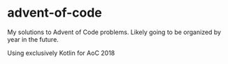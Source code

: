 # advent-of-code

My solutions to Advent of Code problems. Likely going to be organized by year in the future.

Using exclusively Kotlin for AoC 2018
